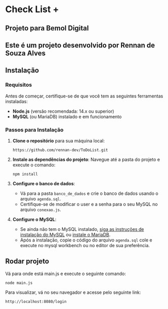 # Check List +

## Projeto para Bemol Digital

## Este é um projeto desenvolvido por Rennan de Souza Alves

## Instalação

### Requisitos

Antes de começar, certifique-se de que você tem as seguintes ferramentas instaladas:

- **Node.js** (versão recomendada: 14.x ou superior)
- **MySQL** (ou MariaDB) instalado e em funcionamento

### Passos para Instalação

1. **Clone o repositório** para sua máquina local:
    ```
    https://github.com/rennan-dev/ToDoList.git
    ```

2. **Instale as dependências do projeto**:
    Navegue até a pasta do projeto e execute o comando:
    ```
    npm install
    ```

3. **Configure o banco de dados**:
    - Vá para a pasta `banco_de_dados` e crie o banco de dados usando o arquivo `agenda.sql`.
    - Certifique-se de modificar o user e a senha para o seu MySQL no arquivo `conexao.js`.

4. **Configure o MySQL**:
    - Se ainda não tem o MySQL instalado, [siga as instruções de instalação do MySQL](https://dev.mysql.com/doc/refman/8.0/en/installing.html) ou [instale o MariaDB](https://mariadb.org/download/).
    - Após a instalação, copie o código do arquivo `agenda.sql` cole e execute no mysql workbench ou no editor de sua preferência.

## Rodar projeto

Vá para onde está main.js e execute o seguinte comando:

``node main.js``

Para visualizar, vá no seu navegador e acesse pelo seguinte link:

``http://localhost:8080/login``